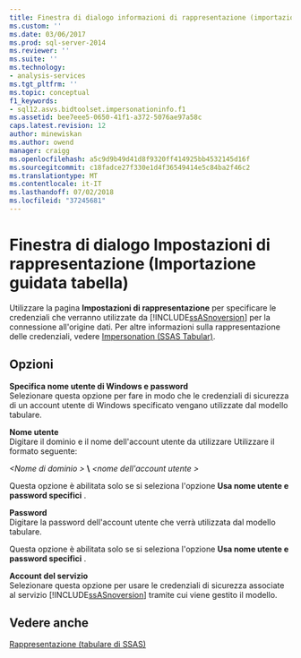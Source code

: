 ```yaml
---
title: Finestra di dialogo informazioni di rappresentazione (importazione guidata tabella) | Microsoft Docs
ms.custom: ''
ms.date: 03/06/2017
ms.prod: sql-server-2014
ms.reviewer: ''
ms.suite: ''
ms.technology:
- analysis-services
ms.tgt_pltfrm: ''
ms.topic: conceptual
f1_keywords:
- sql12.asvs.bidtoolset.impersonationinfo.f1
ms.assetid: bee7eee5-0650-41f1-a372-5076ae97a58c
caps.latest.revision: 12
author: minewiskan
ms.author: owend
manager: craigg
ms.openlocfilehash: a5c9d9b49d41d8f9320ff414925bb4532145d16f
ms.sourcegitcommit: c18fadce27f330e1d4f36549414e5c84ba2f46c2
ms.translationtype: MT
ms.contentlocale: it-IT
ms.lasthandoff: 07/02/2018
ms.locfileid: "37245681"
---
```

# <a name="impersonation-information-dialog-box-table-import-wizard"></a>Finestra di dialogo Impostazioni di rappresentazione (Importazione guidata tabella)
  Utilizzare la pagina **Impostazioni di rappresentazione** per specificare le credenziali che verranno utilizzate da [!INCLUDE[ssASnoversion](../includes/ssasnoversion-md.md)] per la connessione all'origine dati. Per altre informazioni sulla rappresentazione delle credenziali, vedere [Impersonation &#40;SSAS Tabular&#41;](tabular-models/impersonation-ssas-tabular.md).  
  
## <a name="options"></a>Opzioni  
 **Specifica nome utente di Windows e password**  
 Selezionare questa opzione per fare in modo che le credenziali di sicurezza di un account utente di Windows specificato vengano utilizzate dal modello tabulare.  
  
 **Nome utente**  
 Digitare il dominio e il nome dell'account utente da utilizzare Utilizzare il formato seguente:  
  
 *\<Nome di dominio >* **\\**  *\<nome dell'account utente >*  
  
 Questa opzione è abilitata solo se si seleziona l'opzione **Usa nome utente e password specifici** .  
  
 **Password**  
 Digitare la password dell'account utente che verrà utilizzata dal modello tabulare.  
  
 Questa opzione è abilitata solo se si seleziona l'opzione **Usa nome utente e password specifici** .  
  
 **Account del servizio**  
 Selezionare questa opzione per usare le credenziali di sicurezza associate al servizio [!INCLUDE[ssASnoversion](../includes/ssasnoversion-md.md)] tramite cui viene gestito il modello.  
  
## <a name="see-also"></a>Vedere anche  
 [Rappresentazione &#40;tabulare di SSAS&#41;](tabular-models/impersonation-ssas-tabular.md)  
  
  

